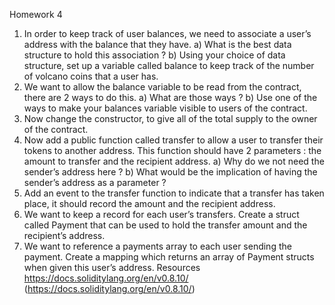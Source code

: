  Homework 4
1. In order to keep track of user balances, we need to associate a user’s address with the balance that they have.
a) What is the best data structure to hold this association ?
b) Using your choice of data structure, set up a variable called balance to keep track of the number of volcano coins that a user has.
2. We want to allow the balance variable to be read from the contract, there are 2 ways to do this.
a) What are those ways ?
b) Use one of the ways to make your balances variable visible to users of the contract.
3. Now change the constructor, to give all of the total supply to the owner of the contract.
4. Now add a public function called transfer to allow a user to transfer their tokens to another address.
This function should have 2 parameters :
the amount to transfer and the recipient address.
a) Why do we not need the sender’s address here ?
b) What would be the implication of having the sender’s address as a parameter ?
5. Add an event to the transfer function to indicate that a transfer has taken place, it should record the amount and the recipient address.
6. We want to keep a record for each user’s transfers. Create a struct called Payment that can be used to hold the transfer amount and the recipient’s address.
7. We want to reference a payments array to each user sending the payment. Create a mapping which returns an array of Payment structs when given this user’s address.
Resources
https://docs.soliditylang.org/en/v0.8.10/ (https://docs.soliditylang.org/en/v0.8.10/)
   